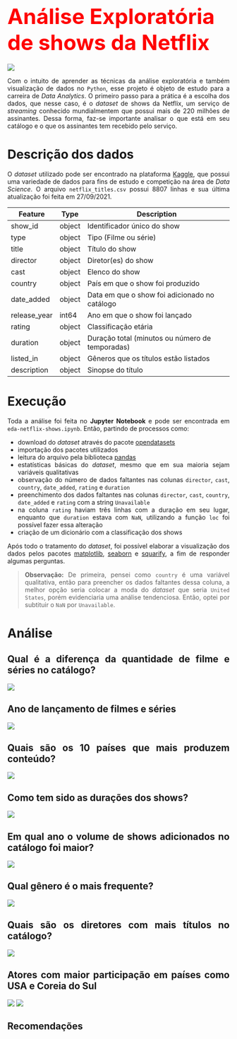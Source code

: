 # <font size=8 color=red>Análise Exploratória de shows da Netflix</font>

<div align="justify">

<img src='https://s2.glbimg.com/lz2UNzE6rBXfntWtECDE9bb-6Ic=/smart/e.glbimg.com/og/ed/f/original/2021/01/26/netflix.jpg'>

Com o intuito de aprender as técnicas da análise exploratória e também visualização de dados no `Python`, esse projeto é objeto de estudo para a carreira de <i>Data Analytics</i>. O primeiro passo para a prática é a escolha dos dados, que nesse caso, é o <i>dataset</i> de shows da Netflix, um serviço de <i>streaming</i> conhecido mundialmentem que possui mais de 220 milhões de assinantes. Dessa forma, faz-se importante analisar o que está em seu catálogo e o que os assinantes tem recebido pelo serviço.

# Descrição dos dados

O <i>dataset</i> utilizado pode ser encontrado na plataforma [Kaggle](https://www.kaggle.com/shivamb/netflix-shows), que possui uma variedade de dados para fins de estudo e competição na área de <i>Data Science</i>. O arquivo `netflix_titles.csv` possui 8807 linhas e sua última atualização foi feita em 27/09/2021.

<center>

|Feature|Type|Description|
|---|---|---|
|show_id|object|Identificador único do show|
|type|object|Tipo (Filme ou série)|
|title|object|Título do show|
|director|object|Diretor(es) do show|
|cast|object|Elenco do show|
|country|object|País em que o show foi produzido|
|date_added|object|Data em que o show foi adicionado no catálogo| 
|release_year|int64|Ano em que o show foi lançado| 
|rating|object|Classificação etária| 
|duration|object|Duração total (minutos ou número de temporadas)| 
|listed_in|object|Gêneros que os títulos estão listados| 
|description|object|Sinopse do título| 

</center>

# Execução

Toda a análise foi feita no <b>Jupyter Notebook</b> e pode ser encontrada em `eda-netflix-shows.ipynb`. Então, partindo de processos como:
- download do <i>dataset</i> através do pacote [opendatasets](https://github.com/JovianML/opendatasets)
- importação dos pacotes utilizados
- leitura do arquivo pela biblioteca [pandas](https://pandas.pydata.org)
- estatísticas básicas do <i>dataset</i>, mesmo que em sua maioria sejam variáveis qualitativas
- observação do número de dados faltantes nas colunas `director`, `cast`, `country`, `date_added`, `rating` e `duration`
- preenchimento dos dados faltantes nas colunas  `director`, `cast`, `country`, `date_added` e `rating` com a string `Unavailable`
- na coluna `rating` haviam três linhas com a duração em seu lugar, enquanto que `duration` estava com `NaN`, utilizando a função `loc` foi possível fazer essa alteração
- criação de um dicionário com a classificação dos shows

Após todo o tratamento do <i>dataset</i>, foi possível elaborar a visualização dos dados pelos pacotes [matplotlib](https://matplotlib.org), [seaborn](https://seaborn.pydata.org) e [squarify](https://github.com/laserson/squarify), a fim de responder algumas perguntas.

> <b>Observação:</b> De primeira, pensei como `country` é uma variável qualitativa, então para preencher os dados faltantes dessa coluna, a melhor opção seria colocar a moda do <i>dataset</i> que seria `United States`, porém evidenciaria uma análise tendenciosa. Então, optei por subtituir o `NaN` por `Unavailable`.

# Análise

## Qual é a diferença da quantidade de filme e séries no catálogo?

<img src="netflix-shows\shows-frequency.png">

## Ano de lançamento de filmes e séries

<img src="netflix-shows\release-year-boxplot.png">

## Quais são os 10 países que mais produzem conteúdo?

<img src="netflix-shows\country-top10.png">

## Como tem sido as durações dos shows?

<img src="netflix-shows\duration.png">

## Em qual ano o volume de shows adicionados no catálogo foi maior?

<img src="netflix-shows\releases-per-year.png">

## Qual gênero é o mais frequente?

<img src="netflix-shows\genres-treemap.png">

## Quais são os diretores com mais títulos no catálogo?

<img src="netflix-shows\director-top10.png">

## Atores com maior participação em países como USA e Coreia do Sul

<img src="netflix-shows\cast-usa.png">

<img src="netflix-shows\cast-sk.png">

## Recomendações

#